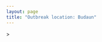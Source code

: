 ```yaml
---
layout: page
title: "Outbreak location: Budaun"
---
```

<div id="mapid">
<script src="https://buda-magenta.github.io/hazard_map/load_map.js"></script>
><script>
var marker_outbreak = L.marker([28.068312, 79.046073],{"autoPan": true}).addTo(map); marker_outbreak.bindTooltip("Budaun").openTooltip();

var circle_1 = L.circle([27.883846, 78.634890], {"pane": "markerPane", "color": "red", "fill": true, "fillOpacity": 0.2, "fillRule": "evenodd", "lineCap": "round", "lineJoin": "round", "opacity": 1.0, "radius": 564195, "stroke": true, "weight": 2}).addTo(map);
circle_1.bindTooltip("Kasganj<br>rank: 1<br>hazard index: 0.141049")

var circle_2 = L.circle([28.651718, 77.221939], {"pane": "markerPane", "color": "red", "fill": true, "fillOpacity": 0.2, "fillRule": "evenodd", "lineCap": "round", "lineJoin": "round", "opacity": 1.0, "radius": 309244, "stroke": true, "weight": 2}).addTo(map);
circle_2.bindTooltip("Delhi<br>rank: 2<br>hazard index: 0.077311")

var circle_3 = L.circle([28.457876, 79.405571], {"pane": "markerPane", "color": "red", "fill": true, "fillOpacity": 0.2, "fillRule": "evenodd", "lineCap": "round", "lineJoin": "round", "opacity": 1.0, "radius": 182032, "stroke": true, "weight": 2}).addTo(map);
circle_3.bindTooltip("Bareilly<br>rank: 3<br>hazard index: 0.045508")

var circle_4 = L.circle([27.437194, 79.489129], {"pane": "markerPane", "color": "red", "fill": true, "fillOpacity": 0.2, "fillRule": "evenodd", "lineCap": "round", "lineJoin": "round", "opacity": 1.0, "radius": 67778, "stroke": true, "weight": 2}).addTo(map);
circle_4.bindTooltip("Farrukhabad<br>rank: 4<br>hazard index: 0.016945")

var circle_5 = L.circle([27.175255, 78.009816], {"pane": "markerPane", "color": "red", "fill": true, "fillOpacity": 0.2, "fillRule": "evenodd", "lineCap": "round", "lineJoin": "round", "opacity": 1.0, "radius": 50102, "stroke": true, "weight": 2}).addTo(map);
circle_5.bindTooltip("Agra<br>rank: 5<br>hazard index: 0.012526")

var circle_6 = L.circle([28.402979, 77.310384], {"pane": "markerPane", "color": "red", "fill": true, "fillOpacity": 0.2, "fillRule": "evenodd", "lineCap": "round", "lineJoin": "round", "opacity": 1.0, "radius": 35938, "stroke": true, "weight": 2}).addTo(map);
circle_6.bindTooltip("Faridabad<br>rank: 6<br>hazard index: 0.008985")

var circle_7 = L.circle([29.000653, 77.768229], {"pane": "markerPane", "color": "red", "fill": true, "fillOpacity": 0.2, "fillRule": "evenodd", "lineCap": "round", "lineJoin": "round", "opacity": 1.0, "radius": 33491, "stroke": true, "weight": 2}).addTo(map);
circle_7.bindTooltip("Meerut<br>rank: 7<br>hazard index: 0.008373")

var circle_8 = L.circle([27.633333, 77.583333], {"pane": "markerPane", "color": "red", "fill": true, "fillOpacity": 0.2, "fillRule": "evenodd", "lineCap": "round", "lineJoin": "round", "opacity": 1.0, "radius": 26255, "stroke": true, "weight": 2}).addTo(map);
circle_8.bindTooltip("Mathura<br>rank: 8<br>hazard index: 0.006564")

var circle_9 = L.circle([28.863842, 78.805778], {"pane": "markerPane", "color": "red", "fill": true, "fillOpacity": 0.2, "fillRule": "evenodd", "lineCap": "round", "lineJoin": "round", "opacity": 1.0, "radius": 22765, "stroke": true, "weight": 2}).addTo(map);
circle_9.bindTooltip("Moradabad<br>rank: 9<br>hazard index: 0.005691")

var circle_10 = L.circle([28.495208, 80.107541], {"pane": "markerPane", "color": "red", "fill": true, "fillOpacity": 0.2, "fillRule": "evenodd", "lineCap": "round", "lineJoin": "round", "opacity": 1.0, "radius": 22518, "stroke": true, "weight": 2}).addTo(map);
circle_10.bindTooltip("Pilibhit<br>rank: 10<br>hazard index: 0.005630")

var circle_11 = L.circle([27.876990, 78.137290], {"pane": "markerPane", "color": "red", "fill": true, "fillOpacity": 0.2, "fillRule": "evenodd", "lineCap": "round", "lineJoin": "round", "opacity": 1.0, "radius": 22324, "stroke": true, "weight": 2}).addTo(map);
circle_11.bindTooltip("Aligarh<br>rank: 11<br>hazard index: 0.005581")

var circle_12 = L.circle([26.460914, 80.321759], {"pane": "markerPane", "color": "red", "fill": true, "fillOpacity": 0.2, "fillRule": "evenodd", "lineCap": "round", "lineJoin": "round", "opacity": 1.0, "radius": 17152, "stroke": true, "weight": 2}).addTo(map);
circle_12.bindTooltip("Kanpur<br>rank: 12<br>hazard index: 0.004288")

var circle_13 = L.circle([29.214460, 79.527918], {"pane": "markerPane", "color": "red", "fill": true, "fillOpacity": 0.2, "fillRule": "evenodd", "lineCap": "round", "lineJoin": "round", "opacity": 1.0, "radius": 16524, "stroke": true, "weight": 2}).addTo(map);
circle_13.bindTooltip("Haldwani<br>rank: 13<br>hazard index: 0.004131")

var circle_14 = L.circle([28.570784, 77.327107], {"pane": "markerPane", "color": "red", "fill": true, "fillOpacity": 0.2, "fillRule": "evenodd", "lineCap": "round", "lineJoin": "round", "opacity": 1.0, "radius": 16435, "stroke": true, "weight": 2}).addTo(map);
circle_14.bindTooltip("Noida<br>rank: 14<br>hazard index: 0.004109")

var circle_15 = L.circle([27.177366, 78.389912], {"pane": "markerPane", "color": "red", "fill": true, "fillOpacity": 0.2, "fillRule": "evenodd", "lineCap": "round", "lineJoin": "round", "opacity": 1.0, "radius": 15448, "stroke": true, "weight": 2}).addTo(map);
circle_15.bindTooltip("Firozabad<br>rank: 15<br>hazard index: 0.003862")

var circle_16 = L.circle([28.733400, 77.298600], {"pane": "markerPane", "color": "red", "fill": true, "fillOpacity": 0.2, "fillRule": "evenodd", "lineCap": "round", "lineJoin": "round", "opacity": 1.0, "radius": 13107, "stroke": true, "weight": 2}).addTo(map);
circle_16.bindTooltip("Loni<br>rank: 16<br>hazard index: 0.003277")

var circle_17 = L.circle([28.969640, 79.379747], {"pane": "markerPane", "color": "red", "fill": true, "fillOpacity": 0.2, "fillRule": "evenodd", "lineCap": "round", "lineJoin": "round", "opacity": 1.0, "radius": 12402, "stroke": true, "weight": 2}).addTo(map);
circle_17.bindTooltip("Rudrapur City<br>rank: 17<br>hazard index: 0.003101")

var circle_18 = L.circle([27.985060, 80.753845], {"pane": "markerPane", "color": "red", "fill": true, "fillOpacity": 0.2, "fillRule": "evenodd", "lineCap": "round", "lineJoin": "round", "opacity": 1.0, "radius": 11805, "stroke": true, "weight": 2}).addTo(map);
circle_18.bindTooltip("Lakhimpur<br>rank: 18<br>hazard index: 0.002951")

var circle_19 = L.circle([27.573243, 78.111739], {"pane": "markerPane", "color": "red", "fill": true, "fillOpacity": 0.2, "fillRule": "evenodd", "lineCap": "round", "lineJoin": "round", "opacity": 1.0, "radius": 10328, "stroke": true, "weight": 2}).addTo(map);
circle_19.bindTooltip("Hathras<br>rank: 19<br>hazard index: 0.002582")

var circle_20 = L.circle([29.448006, 77.740685], {"pane": "markerPane", "color": "red", "fill": true, "fillOpacity": 0.2, "fillRule": "evenodd", "lineCap": "round", "lineJoin": "round", "opacity": 1.0, "radius": 10040, "stroke": true, "weight": 2}).addTo(map);
circle_20.bindTooltip("Muzaffarnagar<br>rank: 20<br>hazard index: 0.002510")

var circle_21 = L.circle([27.338577, 80.097526], {"pane": "markerPane", "color": "red", "fill": true, "fillOpacity": 0.2, "fillRule": "evenodd", "lineCap": "round", "lineJoin": "round", "opacity": 1.0, "radius": 8557, "stroke": true, "weight": 2}).addTo(map);
circle_21.bindTooltip("Hardoi<br>rank: 21<br>hazard index: 0.002139")

var circle_22 = L.circle([27.912633, 79.746563], {"pane": "markerPane", "color": "red", "fill": true, "fillOpacity": 0.2, "fillRule": "evenodd", "lineCap": "round", "lineJoin": "round", "opacity": 1.0, "radius": 8391, "stroke": true, "weight": 2}).addTo(map);
circle_22.bindTooltip("Shahjahanpur<br>rank: 22<br>hazard index: 0.002098")

var circle_23 = L.circle([28.794068, 79.185930], {"pane": "markerPane", "color": "red", "fill": true, "fillOpacity": 0.2, "fillRule": "evenodd", "lineCap": "round", "lineJoin": "round", "opacity": 1.0, "radius": 8321, "stroke": true, "weight": 2}).addTo(map);
circle_23.bindTooltip("Rampur<br>rank: 23<br>hazard index: 0.002080")

var circle_24 = L.circle([26.838100, 80.934600], {"pane": "markerPane", "color": "red", "fill": true, "fillOpacity": 0.2, "fillRule": "evenodd", "lineCap": "round", "lineJoin": "round", "opacity": 1.0, "radius": 7531, "stroke": true, "weight": 2}).addTo(map);
circle_24.bindTooltip("Lucknow<br>rank: 24<br>hazard index: 0.001883")

var circle_25 = L.circle([28.740613, 77.835426], {"pane": "markerPane", "color": "red", "fill": true, "fillOpacity": 0.2, "fillRule": "evenodd", "lineCap": "round", "lineJoin": "round", "opacity": 1.0, "radius": 6723, "stroke": true, "weight": 2}).addTo(map);
circle_25.bindTooltip("Hapur<br>rank: 25<br>hazard index: 0.001681")

var circle_26 = L.circle([26.718324, 79.090254], {"pane": "markerPane", "color": "red", "fill": true, "fillOpacity": 0.2, "fillRule": "evenodd", "lineCap": "round", "lineJoin": "round", "opacity": 1.0, "radius": 6569, "stroke": true, "weight": 2}).addTo(map);
circle_26.bindTooltip("Etawah<br>rank: 26<br>hazard index: 0.001642")

var circle_27 = L.circle([27.265212, 77.369126], {"pane": "markerPane", "color": "red", "fill": true, "fillOpacity": 0.2, "fillRule": "evenodd", "lineCap": "round", "lineJoin": "round", "opacity": 1.0, "radius": 6526, "stroke": true, "weight": 2}).addTo(map);
circle_27.bindTooltip("Bharatpur<br>rank: 27<br>hazard index: 0.001632")

var circle_28 = L.circle([27.733696, 81.477321], {"pane": "markerPane", "color": "red", "fill": true, "fillOpacity": 0.2, "fillRule": "evenodd", "lineCap": "round", "lineJoin": "round", "opacity": 1.0, "radius": 6367, "stroke": true, "weight": 2}).addTo(map);
circle_28.bindTooltip("Bahraich<br>rank: 28<br>hazard index: 0.001592")

var circle_29 = L.circle([29.211757, 78.961731], {"pane": "markerPane", "color": "red", "fill": true, "fillOpacity": 0.2, "fillRule": "evenodd", "lineCap": "round", "lineJoin": "round", "opacity": 1.0, "radius": 6355, "stroke": true, "weight": 2}).addTo(map);
circle_29.bindTooltip("Kashipur<br>rank: 29<br>hazard index: 0.001589")

var circle_30 = L.circle([28.388861, 77.974798], {"pane": "markerPane", "color": "red", "fill": true, "fillOpacity": 0.2, "fillRule": "evenodd", "lineCap": "round", "lineJoin": "round", "opacity": 1.0, "radius": 5701, "stroke": true, "weight": 2}).addTo(map);
circle_30.bindTooltip("Bulandshahr<br>rank: 30<br>hazard index: 0.001425")

var circle_31 = L.circle([28.618753, 78.550874], {"pane": "markerPane", "color": "red", "fill": true, "fillOpacity": 0.2, "fillRule": "evenodd", "lineCap": "round", "lineJoin": "round", "opacity": 1.0, "radius": 5662, "stroke": true, "weight": 2}).addTo(map);
circle_31.bindTooltip("Sambhal<br>rank: 31<br>hazard index: 0.001416")

var circle_32 = L.circle([19.075990, 72.877393], {"pane": "markerPane", "color": "red", "fill": true, "fillOpacity": 0.2, "fillRule": "evenodd", "lineCap": "round", "lineJoin": "round", "opacity": 1.0, "radius": 5309, "stroke": true, "weight": 2}).addTo(map);
circle_32.bindTooltip("Mumbai<br>rank: 32<br>hazard index: 0.001327")

var circle_33 = L.circle([26.500000, 78.750000], {"pane": "markerPane", "color": "red", "fill": true, "fillOpacity": 0.2, "fillRule": "evenodd", "lineCap": "round", "lineJoin": "round", "opacity": 1.0, "radius": 5048, "stroke": true, "weight": 2}).addTo(map);
circle_33.bindTooltip("Bhind<br>rank: 33<br>hazard index: 0.001262")

var circle_34 = L.circle([28.923397, 78.488317], {"pane": "markerPane", "color": "red", "fill": true, "fillOpacity": 0.2, "fillRule": "evenodd", "lineCap": "round", "lineJoin": "round", "opacity": 1.0, "radius": 5043, "stroke": true, "weight": 2}).addTo(map);
circle_34.bindTooltip("Amroha<br>rank: 34<br>hazard index: 0.001261")

var circle_35 = L.circle([28.753900, 77.399900], {"pane": "markerPane", "color": "red", "fill": true, "fillOpacity": 0.2, "fillRule": "evenodd", "lineCap": "round", "lineJoin": "round", "opacity": 1.0, "radius": 4846, "stroke": true, "weight": 2}).addTo(map);
circle_35.bindTooltip("Khora<br>rank: 35<br>hazard index: 0.001212")

var circle_36 = L.circle([27.504639, 80.829466], {"pane": "markerPane", "color": "red", "fill": true, "fillOpacity": 0.2, "fillRule": "evenodd", "lineCap": "round", "lineJoin": "round", "opacity": 1.0, "radius": 4537, "stroke": true, "weight": 2}).addTo(map);
circle_36.bindTooltip("Sitapur<br>rank: 36<br>hazard index: 0.001134")

var circle_37 = L.circle([26.250000, 81.250000], {"pane": "markerPane", "color": "red", "fill": true, "fillOpacity": 0.2, "fillRule": "evenodd", "lineCap": "round", "lineJoin": "round", "opacity": 1.0, "radius": 4479, "stroke": true, "weight": 2}).addTo(map);
circle_37.bindTooltip("Rae Bareli<br>rank: 37<br>hazard index: 0.001120")

var circle_38 = L.circle([27.036604, 78.651436], {"pane": "markerPane", "color": "red", "fill": true, "fillOpacity": 0.2, "fillRule": "evenodd", "lineCap": "round", "lineJoin": "round", "opacity": 1.0, "radius": 4432, "stroke": true, "weight": 2}).addTo(map);
circle_38.bindTooltip("Shikohabad<br>rank: 38<br>hazard index: 0.001108")

var circle_39 = L.circle([27.209822, 79.048137], {"pane": "markerPane", "color": "red", "fill": true, "fillOpacity": 0.2, "fillRule": "evenodd", "lineCap": "round", "lineJoin": "round", "opacity": 1.0, "radius": 4428, "stroke": true, "weight": 2}).addTo(map);
circle_39.bindTooltip("Mainpuri<br>rank: 39<br>hazard index: 0.001107")

var circle_40 = L.circle([28.428262, 77.002700], {"pane": "markerPane", "color": "red", "fill": true, "fillOpacity": 0.2, "fillRule": "evenodd", "lineCap": "round", "lineJoin": "round", "opacity": 1.0, "radius": 4371, "stroke": true, "weight": 2}).addTo(map);
circle_40.bindTooltip("Gurgaon<br>rank: 40<br>hazard index: 0.001093")

var circle_41 = L.circle([28.651718, 77.221939], {"pane": "markerPane", "color": "red", "fill": true, "fillOpacity": 0.2, "fillRule": "evenodd", "lineCap": "round", "lineJoin": "round", "opacity": 1.0, "radius": 3409, "stroke": true, "weight": 2}).addTo(map);
circle_41.bindTooltip("Dehri<br>rank: 41<br>hazard index: 0.000852")

var circle_42 = L.circle([28.176959, 77.373112], {"pane": "markerPane", "color": "red", "fill": true, "fillOpacity": 0.2, "fillRule": "evenodd", "lineCap": "round", "lineJoin": "round", "opacity": 1.0, "radius": 3344, "stroke": true, "weight": 2}).addTo(map);
circle_42.bindTooltip("Palwal<br>rank: 42<br>hazard index: 0.000836")

var circle_43 = L.circle([25.531031, 78.652689], {"pane": "markerPane", "color": "red", "fill": true, "fillOpacity": 0.2, "fillRule": "evenodd", "lineCap": "round", "lineJoin": "round", "opacity": 1.0, "radius": 3304, "stroke": true, "weight": 2}).addTo(map);
circle_43.bindTooltip("Jhansi<br>rank: 43<br>hazard index: 0.000826")

var circle_44 = L.circle([28.901090, 76.580193], {"pane": "markerPane", "color": "red", "fill": true, "fillOpacity": 0.2, "fillRule": "evenodd", "lineCap": "round", "lineJoin": "round", "opacity": 1.0, "radius": 3181, "stroke": true, "weight": 2}).addTo(map);
circle_44.bindTooltip("Rohtak<br>rank: 44<br>hazard index: 0.000795")

var circle_45 = L.circle([28.826162, 77.541656], {"pane": "markerPane", "color": "red", "fill": true, "fillOpacity": 0.2, "fillRule": "evenodd", "lineCap": "round", "lineJoin": "round", "opacity": 1.0, "radius": 3123, "stroke": true, "weight": 2}).addTo(map);
circle_45.bindTooltip("Modinagar<br>rank: 45<br>hazard index: 0.000781")

var circle_46 = L.circle([28.488378, 78.735249], {"pane": "markerPane", "color": "red", "fill": true, "fillOpacity": 0.2, "fillRule": "evenodd", "lineCap": "round", "lineJoin": "round", "opacity": 1.0, "radius": 2970, "stroke": true, "weight": 2}).addTo(map);
circle_46.bindTooltip("Chandausi<br>rank: 46<br>hazard index: 0.000743")

var circle_47 = L.circle([30.909016, 75.851601], {"pane": "markerPane", "color": "red", "fill": true, "fillOpacity": 0.2, "fillRule": "evenodd", "lineCap": "round", "lineJoin": "round", "opacity": 1.0, "radius": 2794, "stroke": true, "weight": 2}).addTo(map);
circle_47.bindTooltip("Ludhiana<br>rank: 47<br>hazard index: 0.000699")

var circle_48 = L.circle([12.979120, 77.591300], {"pane": "markerPane", "color": "red", "fill": true, "fillOpacity": 0.2, "fillRule": "evenodd", "lineCap": "round", "lineJoin": "round", "opacity": 1.0, "radius": 2793, "stroke": true, "weight": 2}).addTo(map);
circle_48.bindTooltip("Bangalore<br>rank: 48<br>hazard index: 0.000698")

var circle_49 = L.circle([28.205907, 77.875714], {"pane": "markerPane", "color": "red", "fill": true, "fillOpacity": 0.2, "fillRule": "evenodd", "lineCap": "round", "lineJoin": "round", "opacity": 1.0, "radius": 2754, "stroke": true, "weight": 2}).addTo(map);
circle_49.bindTooltip("Khurja<br>rank: 49<br>hazard index: 0.000689")

var circle_50 = L.circle([22.541418, 88.357691], {"pane": "markerPane", "color": "red", "fill": true, "fillOpacity": 0.2, "fillRule": "evenodd", "lineCap": "round", "lineJoin": "round", "opacity": 1.0, "radius": 2357, "stroke": true, "weight": 2}).addTo(map);
circle_50.bindTooltip("Kolkata<br>rank: 50<br>hazard index: 0.000589")

var circle_51 = L.circle([26.671329, 83.364583], {"pane": "markerPane", "color": "red", "fill": true, "fillOpacity": 0.2, "fillRule": "evenodd", "lineCap": "round", "lineJoin": "round", "opacity": 1.0, "radius": 2190, "stroke": true, "weight": 2}).addTo(map);
circle_51.bindTooltip("Gorakhpur<br>rank: 51<br>hazard index: 0.000548")

var circle_52 = L.circle([29.988077, 77.508130], {"pane": "markerPane", "color": "red", "fill": true, "fillOpacity": 0.2, "fillRule": "evenodd", "lineCap": "round", "lineJoin": "round", "opacity": 1.0, "radius": 2079, "stroke": true, "weight": 2}).addTo(map);
circle_52.bindTooltip("Saharanpur<br>rank: 52<br>hazard index: 0.000520")

var circle_53 = L.circle([25.609324, 85.123525], {"pane": "markerPane", "color": "red", "fill": true, "fillOpacity": 0.2, "fillRule": "evenodd", "lineCap": "round", "lineJoin": "round", "opacity": 1.0, "radius": 2006, "stroke": true, "weight": 2}).addTo(map);
circle_53.bindTooltip("Patna<br>rank: 53<br>hazard index: 0.000502")

var circle_54 = L.circle([23.021624, 72.579707], {"pane": "markerPane", "color": "red", "fill": true, "fillOpacity": 0.2, "fillRule": "evenodd", "lineCap": "round", "lineJoin": "round", "opacity": 1.0, "radius": 2006, "stroke": true, "weight": 2}).addTo(map);
circle_54.bindTooltip("Ahmedabad<br>rank: 54<br>hazard index: 0.000502")

var circle_55 = L.circle([17.388786, 78.461065], {"pane": "markerPane", "color": "red", "fill": true, "fillOpacity": 0.2, "fillRule": "evenodd", "lineCap": "round", "lineJoin": "round", "opacity": 1.0, "radius": 1954, "stroke": true, "weight": 2}).addTo(map);
circle_55.bindTooltip("Hyderabad<br>rank: 55<br>hazard index: 0.000489")

var circle_56 = L.circle([26.915458, 75.818982], {"pane": "markerPane", "color": "red", "fill": true, "fillOpacity": 0.2, "fillRule": "evenodd", "lineCap": "round", "lineJoin": "round", "opacity": 1.0, "radius": 1897, "stroke": true, "weight": 2}).addTo(map);
circle_56.bindTooltip("Jaipur<br>rank: 56<br>hazard index: 0.000474")

var circle_57 = L.circle([29.003314, 77.016732], {"pane": "markerPane", "color": "red", "fill": true, "fillOpacity": 0.2, "fillRule": "evenodd", "lineCap": "round", "lineJoin": "round", "opacity": 1.0, "radius": 1776, "stroke": true, "weight": 2}).addTo(map);
circle_57.bindTooltip("Sonipat<br>rank: 57<br>hazard index: 0.000444")

var circle_58 = L.circle([13.083694, 80.270186], {"pane": "markerPane", "color": "red", "fill": true, "fillOpacity": 0.2, "fillRule": "evenodd", "lineCap": "round", "lineJoin": "round", "opacity": 1.0, "radius": 1703, "stroke": true, "weight": 2}).addTo(map);
circle_58.bindTooltip("Chennai<br>rank: 58<br>hazard index: 0.000426")

var circle_59 = L.circle([18.521428, 73.854454], {"pane": "markerPane", "color": "red", "fill": true, "fillOpacity": 0.2, "fillRule": "evenodd", "lineCap": "round", "lineJoin": "round", "opacity": 1.0, "radius": 1662, "stroke": true, "weight": 2}).addTo(map);
circle_59.bindTooltip("Pune<br>rank: 59<br>hazard index: 0.000416")

var circle_60 = L.circle([30.733442, 76.779714], {"pane": "markerPane", "color": "red", "fill": true, "fillOpacity": 0.2, "fillRule": "evenodd", "lineCap": "round", "lineJoin": "round", "opacity": 1.0, "radius": 1648, "stroke": true, "weight": 2}).addTo(map);
circle_60.bindTooltip("Chandigarh<br>rank: 60<br>hazard index: 0.000412")

var circle_61 = L.circle([26.203725, 78.157363], {"pane": "markerPane", "color": "red", "fill": true, "fillOpacity": 0.2, "fillRule": "evenodd", "lineCap": "round", "lineJoin": "round", "opacity": 1.0, "radius": 1629, "stroke": true, "weight": 2}).addTo(map);
circle_61.bindTooltip("Gwalior<br>rank: 61<br>hazard index: 0.000407")

var circle_62 = L.circle([25.603508, 83.507454], {"pane": "markerPane", "color": "red", "fill": true, "fillOpacity": 0.2, "fillRule": "evenodd", "lineCap": "round", "lineJoin": "round", "opacity": 1.0, "radius": 1593, "stroke": true, "weight": 2}).addTo(map);
circle_62.bindTooltip("Ghazipur<br>rank: 62<br>hazard index: 0.000398")

var circle_63 = L.circle([25.954628, 83.647350], {"pane": "markerPane", "color": "red", "fill": true, "fillOpacity": 0.2, "fillRule": "evenodd", "lineCap": "round", "lineJoin": "round", "opacity": 1.0, "radius": 1462, "stroke": true, "weight": 2}).addTo(map);
circle_63.bindTooltip("Maunath Bhanjan<br>rank: 63<br>hazard index: 0.000366")

var circle_64 = L.circle([25.438130, 81.833800], {"pane": "markerPane", "color": "red", "fill": true, "fillOpacity": 0.2, "fillRule": "evenodd", "lineCap": "round", "lineJoin": "round", "opacity": 1.0, "radius": 1427, "stroke": true, "weight": 2}).addTo(map);
circle_64.bindTooltip("Allahabad<br>rank: 64<br>hazard index: 0.000357")

var circle_65 = L.circle([31.634308, 74.873679], {"pane": "markerPane", "color": "red", "fill": true, "fillOpacity": 0.2, "fillRule": "evenodd", "lineCap": "round", "lineJoin": "round", "opacity": 1.0, "radius": 1411, "stroke": true, "weight": 2}).addTo(map);
circle_65.bindTooltip("Amritsar<br>rank: 65<br>hazard index: 0.000353")

var circle_66 = L.circle([28.660965, 76.834676], {"pane": "markerPane", "color": "red", "fill": true, "fillOpacity": 0.2, "fillRule": "evenodd", "lineCap": "round", "lineJoin": "round", "opacity": 1.0, "radius": 1402, "stroke": true, "weight": 2}).addTo(map);
circle_66.bindTooltip("Bahadurgarh<br>rank: 66<br>hazard index: 0.000351")

var circle_67 = L.circle([29.391275, 76.977167], {"pane": "markerPane", "color": "red", "fill": true, "fillOpacity": 0.2, "fillRule": "evenodd", "lineCap": "round", "lineJoin": "round", "opacity": 1.0, "radius": 1299, "stroke": true, "weight": 2}).addTo(map);
circle_67.bindTooltip("Panipat<br>rank: 67<br>hazard index: 0.000325")

var circle_68 = L.circle([31.292011, 75.568058], {"pane": "markerPane", "color": "red", "fill": true, "fillOpacity": 0.2, "fillRule": "evenodd", "lineCap": "round", "lineJoin": "round", "opacity": 1.0, "radius": 1252, "stroke": true, "weight": 2}).addTo(map);
circle_68.bindTooltip("Jalandhar<br>rank: 68<br>hazard index: 0.000313")

var circle_69 = L.circle([25.335649, 83.007629], {"pane": "markerPane", "color": "red", "fill": true, "fillOpacity": 0.2, "fillRule": "evenodd", "lineCap": "round", "lineJoin": "round", "opacity": 1.0, "radius": 1034, "stroke": true, "weight": 2}).addTo(map);
circle_69.bindTooltip("Varanasi<br>rank: 69<br>hazard index: 0.000259")

var circle_70 = L.circle([29.301826, 76.338471], {"pane": "markerPane", "color": "red", "fill": true, "fillOpacity": 0.2, "fillRule": "evenodd", "lineCap": "round", "lineJoin": "round", "opacity": 1.0, "radius": 1007, "stroke": true, "weight": 2}).addTo(map);
circle_70.bindTooltip("Jind<br>rank: 70<br>hazard index: 0.000252")

var circle_71 = L.circle([27.639077, 76.614452], {"pane": "markerPane", "color": "red", "fill": true, "fillOpacity": 0.2, "fillRule": "evenodd", "lineCap": "round", "lineJoin": "round", "opacity": 1.0, "radius": 992, "stroke": true, "weight": 2}).addTo(map);
circle_71.bindTooltip("Alwar<br>rank: 71<br>hazard index: 0.000248")

var circle_72 = L.circle([15.398403, 73.812918], {"pane": "markerPane", "color": "red", "fill": true, "fillOpacity": 0.2, "fillRule": "evenodd", "lineCap": "round", "lineJoin": "round", "opacity": 1.0, "radius": 991, "stroke": true, "weight": 2}).addTo(map);
circle_72.bindTooltip("Vasco Da Gama<br>rank: 72<br>hazard index: 0.000248")

var circle_73 = L.circle([30.325565, 78.043681], {"pane": "markerPane", "color": "red", "fill": true, "fillOpacity": 0.2, "fillRule": "evenodd", "lineCap": "round", "lineJoin": "round", "opacity": 1.0, "radius": 976, "stroke": true, "weight": 2}).addTo(map);
circle_73.bindTooltip("Dehradun<br>rank: 73<br>hazard index: 0.000244")

var circle_74 = L.circle([26.180598, 91.753943], {"pane": "markerPane", "color": "red", "fill": true, "fillOpacity": 0.2, "fillRule": "evenodd", "lineCap": "round", "lineJoin": "round", "opacity": 1.0, "radius": 974, "stroke": true, "weight": 2}).addTo(map);
circle_74.bindTooltip("Guwahati<br>rank: 74<br>hazard index: 0.000244")

var circle_75 = L.circle([29.680327, 76.989625], {"pane": "markerPane", "color": "red", "fill": true, "fillOpacity": 0.2, "fillRule": "evenodd", "lineCap": "round", "lineJoin": "round", "opacity": 1.0, "radius": 893, "stroke": true, "weight": 2}).addTo(map);
circle_75.bindTooltip("Karnal<br>rank: 75<br>hazard index: 0.000223")

var circle_76 = L.circle([34.074744, 74.820444], {"pane": "markerPane", "color": "red", "fill": true, "fillOpacity": 0.2, "fillRule": "evenodd", "lineCap": "round", "lineJoin": "round", "opacity": 1.0, "radius": 869, "stroke": true, "weight": 2}).addTo(map);
circle_76.bindTooltip("Srinagar<br>rank: 76<br>hazard index: 0.000217")

var circle_77 = L.circle([23.258486, 77.401989], {"pane": "markerPane", "color": "red", "fill": true, "fillOpacity": 0.2, "fillRule": "evenodd", "lineCap": "round", "lineJoin": "round", "opacity": 1.0, "radius": 862, "stroke": true, "weight": 2}).addTo(map);
circle_77.bindTooltip("Bhopal<br>rank: 77<br>hazard index: 0.000216")

var circle_78 = L.circle([21.149813, 79.082056], {"pane": "markerPane", "color": "red", "fill": true, "fillOpacity": 0.2, "fillRule": "evenodd", "lineCap": "round", "lineJoin": "round", "opacity": 1.0, "radius": 809, "stroke": true, "weight": 2}).addTo(map);
circle_78.bindTooltip("Nagpur<br>rank: 78<br>hazard index: 0.000202")

var circle_79 = L.circle([20.266777, 85.843559], {"pane": "markerPane", "color": "red", "fill": true, "fillOpacity": 0.2, "fillRule": "evenodd", "lineCap": "round", "lineJoin": "round", "opacity": 1.0, "radius": 787, "stroke": true, "weight": 2}).addTo(map);
circle_79.bindTooltip("Bhubaneswar<br>rank: 79<br>hazard index: 0.000197")

var circle_80 = L.circle([32.718561, 74.858092], {"pane": "markerPane", "color": "red", "fill": true, "fillOpacity": 0.2, "fillRule": "evenodd", "lineCap": "round", "lineJoin": "round", "opacity": 1.0, "radius": 766, "stroke": true, "weight": 2}).addTo(map);
circle_80.bindTooltip("Jammu<br>rank: 80<br>hazard index: 0.000192")

var circle_81 = L.circle([23.370035, 85.325013], {"pane": "markerPane", "color": "red", "fill": true, "fillOpacity": 0.2, "fillRule": "evenodd", "lineCap": "round", "lineJoin": "round", "opacity": 1.0, "radius": 716, "stroke": true, "weight": 2}).addTo(map);
circle_81.bindTooltip("Ranchi<br>rank: 81<br>hazard index: 0.000179")

var circle_82 = L.circle([29.500882, 77.348383], {"pane": "markerPane", "color": "red", "fill": true, "fillOpacity": 0.2, "fillRule": "evenodd", "lineCap": "round", "lineJoin": "round", "opacity": 1.0, "radius": 674, "stroke": true, "weight": 2}).addTo(map);
circle_82.bindTooltip("Shamli<br>rank: 82<br>hazard index: 0.000169")

var circle_83 = L.circle([29.938447, 78.145298], {"pane": "markerPane", "color": "red", "fill": true, "fillOpacity": 0.2, "fillRule": "evenodd", "lineCap": "round", "lineJoin": "round", "opacity": 1.0, "radius": 663, "stroke": true, "weight": 2}).addTo(map);
circle_83.bindTooltip("Haridwar<br>rank: 83<br>hazard index: 0.000166")

var circle_84 = L.circle([29.154148, 77.305954], {"pane": "markerPane", "color": "red", "fill": true, "fillOpacity": 0.2, "fillRule": "evenodd", "lineCap": "round", "lineJoin": "round", "opacity": 1.0, "radius": 645, "stroke": true, "weight": 2}).addTo(map);
circle_84.bindTooltip("Baraut<br>rank: 84<br>hazard index: 0.000161")

var circle_85 = L.circle([30.179115, 75.047102], {"pane": "markerPane", "color": "red", "fill": true, "fillOpacity": 0.2, "fillRule": "evenodd", "lineCap": "round", "lineJoin": "round", "opacity": 1.0, "radius": 634, "stroke": true, "weight": 2}).addTo(map);
circle_85.bindTooltip("Bathinda<br>rank: 85<br>hazard index: 0.000159")

var circle_86 = L.circle([26.698885, 88.320030], {"pane": "markerPane", "color": "red", "fill": true, "fillOpacity": 0.2, "fillRule": "evenodd", "lineCap": "round", "lineJoin": "round", "opacity": 1.0, "radius": 631, "stroke": true, "weight": 2}).addTo(map);
circle_86.bindTooltip("Bagdogra<br>rank: 86<br>hazard index: 0.000158")

var circle_87 = L.circle([22.720362, 75.868200], {"pane": "markerPane", "color": "red", "fill": true, "fillOpacity": 0.2, "fillRule": "evenodd", "lineCap": "round", "lineJoin": "round", "opacity": 1.0, "radius": 597, "stroke": true, "weight": 2}).addTo(map);
circle_87.bindTooltip("Indore<br>rank: 87<br>hazard index: 0.000149")

var circle_88 = L.circle([21.170200, 72.831100], {"pane": "markerPane", "color": "red", "fill": true, "fillOpacity": 0.2, "fillRule": "evenodd", "lineCap": "round", "lineJoin": "round", "opacity": 1.0, "radius": 597, "stroke": true, "weight": 2}).addTo(map);
circle_88.bindTooltip("Surat<br>rank: 88<br>hazard index: 0.000149")

var circle_89 = L.circle([28.195647, 76.616518], {"pane": "markerPane", "color": "red", "fill": true, "fillOpacity": 0.2, "fillRule": "evenodd", "lineCap": "round", "lineJoin": "round", "opacity": 1.0, "radius": 595, "stroke": true, "weight": 2}).addTo(map);
circle_89.bindTooltip("Rewari<br>rank: 89<br>hazard index: 0.000149")

var circle_90 = L.circle([28.793170, 76.139128], {"pane": "markerPane", "color": "red", "fill": true, "fillOpacity": 0.2, "fillRule": "evenodd", "lineCap": "round", "lineJoin": "round", "opacity": 1.0, "radius": 587, "stroke": true, "weight": 2}).addTo(map);
circle_90.bindTooltip("Bhiwani<br>rank: 90<br>hazard index: 0.000147")

var circle_91 = L.circle([24.796436, 85.007956], {"pane": "markerPane", "color": "red", "fill": true, "fillOpacity": 0.2, "fillRule": "evenodd", "lineCap": "round", "lineJoin": "round", "opacity": 1.0, "radius": 577, "stroke": true, "weight": 2}).addTo(map);
circle_91.bindTooltip("Gaya<br>rank: 91<br>hazard index: 0.000144")

var circle_92 = L.circle([30.209087, 76.339872], {"pane": "markerPane", "color": "red", "fill": true, "fillOpacity": 0.2, "fillRule": "evenodd", "lineCap": "round", "lineJoin": "round", "opacity": 1.0, "radius": 573, "stroke": true, "weight": 2}).addTo(map);
circle_92.bindTooltip("Patiala<br>rank: 92<br>hazard index: 0.000143")

var circle_93 = L.circle([29.168807, 75.746110], {"pane": "markerPane", "color": "red", "fill": true, "fillOpacity": 0.2, "fillRule": "evenodd", "lineCap": "round", "lineJoin": "round", "opacity": 1.0, "radius": 556, "stroke": true, "weight": 2}).addTo(map);
circle_93.bindTooltip("Hisar<br>rank: 93<br>hazard index: 0.000139")

var circle_94 = L.circle([9.931308, 76.267414], {"pane": "markerPane", "color": "red", "fill": true, "fillOpacity": 0.2, "fillRule": "evenodd", "lineCap": "round", "lineJoin": "round", "opacity": 1.0, "radius": 516, "stroke": true, "weight": 2}).addTo(map);
circle_94.bindTooltip("Kochi<br>rank: 94<br>hazard index: 0.000129")

var circle_95 = L.circle([30.384367, 76.770421], {"pane": "markerPane", "color": "red", "fill": true, "fillOpacity": 0.2, "fillRule": "evenodd", "lineCap": "round", "lineJoin": "round", "opacity": 1.0, "radius": 510, "stroke": true, "weight": 2}).addTo(map);
circle_95.bindTooltip("Ambala<br>rank: 95<br>hazard index: 0.000128")

var circle_96 = L.circle([25.196826, 76.000893], {"pane": "markerPane", "color": "red", "fill": true, "fillOpacity": 0.2, "fillRule": "evenodd", "lineCap": "round", "lineJoin": "round", "opacity": 1.0, "radius": 475, "stroke": true, "weight": 2}).addTo(map);
circle_96.bindTooltip("Kota<br>rank: 96<br>hazard index: 0.000119")

var circle_97 = L.circle([26.296772, 73.035143], {"pane": "markerPane", "color": "red", "fill": true, "fillOpacity": 0.2, "fillRule": "evenodd", "lineCap": "round", "lineJoin": "round", "opacity": 1.0, "radius": 461, "stroke": true, "weight": 2}).addTo(map);
circle_97.bindTooltip("Jodhpur<br>rank: 97<br>hazard index: 0.000115")

var circle_98 = L.circle([21.237947, 81.633683], {"pane": "markerPane", "color": "red", "fill": true, "fillOpacity": 0.2, "fillRule": "evenodd", "lineCap": "round", "lineJoin": "round", "opacity": 1.0, "radius": 450, "stroke": true, "weight": 2}).addTo(map);
circle_98.bindTooltip("Raipur<br>rank: 98<br>hazard index: 0.000113")

var circle_99 = L.circle([24.500000, 81.000000], {"pane": "markerPane", "color": "red", "fill": true, "fillOpacity": 0.2, "fillRule": "evenodd", "lineCap": "round", "lineJoin": "round", "opacity": 1.0, "radius": 420, "stroke": true, "weight": 2}).addTo(map);
circle_99.bindTooltip("Satna<br>rank: 99<br>hazard index: 0.000105")

var circle_100 = L.circle([22.297314, 73.194257], {"pane": "markerPane", "color": "red", "fill": true, "fillOpacity": 0.2, "fillRule": "evenodd", "lineCap": "round", "lineJoin": "round", "opacity": 1.0, "radius": 411, "stroke": true, "weight": 2}).addTo(map);
circle_100.bindTooltip("Vadodara<br>rank: 100<br>hazard index: 0.000103")
</script>
</div>